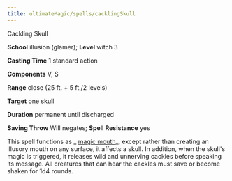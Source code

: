 ```yaml
---
title: ultimateMagic/spells/cacklingSkull
---
```

Cackling Skull

**School** illusion (glamer); **Level** witch 3

**Casting Time** 1 standard action

**Components** V, S

**Range** close (25 ft. + 5 ft./2 levels)

**Target** one skull

**Duration** permanent until discharged

**Saving Throw** Will negates; **Spell Resistance** yes

This spell functions as _ [magic mouth](spells/magicMouth.md#_magic-mouth)_, except rather than creating an illusory mouth on any surface, it affects a skull. In addition, when the skull's magic is triggered, it releases wild and unnerving cackles before speaking its message. All creatures that can hear the cackles must save or become shaken for 1d4 rounds.

